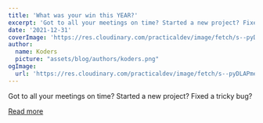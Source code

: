 ```yaml
---
title: 'What was your win this YEAR?'
excerpt: 'Got to all your meetings on time? Started a new project? Fixed a tricky bug?'
date: '2021-12-31'
coverImage: 'https://res.cloudinary.com/practicaldev/image/fetch/s--pyDLAPme--/c_imagga_scale,f_auto,fl_progressive,h_420,q_auto,w_1000/https://cl.ly/188e843c2985/download/Image%25202019-02-15%2520at%25202.36.37%2520PM.png'
author:
  name: Koders
  picture: "assets/blog/authors/koders.png"
ogImage:
  url: 'https://res.cloudinary.com/practicaldev/image/fetch/s--pyDLAPme--/c_imagga_scale,f_auto,fl_progressive,h_420,q_auto,w_1000/https://cl.ly/188e843c2985/download/Image%25202019-02-15%2520at%25202.36.37%2520PM.png'
---
```


Got to all your meetings on time? Started a new project? Fixed a tricky bug?

[Read more](https://dev.to/devteam/what-was-your-win-this-year-453j)

